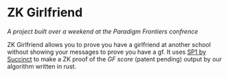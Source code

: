 # ZK Girlfriend
*A project built over a weekend at the Paradigm Frontiers confrence* 

ZK Girlfriend allows you to prove you have a girlfriend at another school without showing your messages to prove you have a gf. It uses [SP1 by Succinct](https://github.com/succinctlabs/sp1) to make a ZK proof of the *GF score* (patent pending) output by our algorithm written in rust.  
